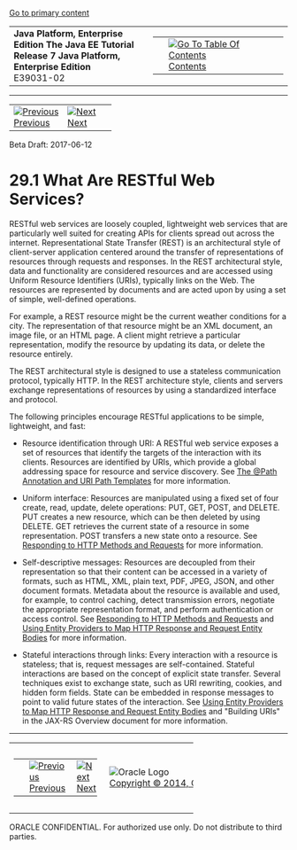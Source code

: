 [Go to primary content](#BEGIN)

<table>
<colgroup>
<col width="50%" />
<col width="50%" />
</colgroup>
<tbody>
<tr class="odd">
<td><strong>Java Platform, Enterprise Edition The Java EE Tutorial</strong><br />
<strong>Release 7 Java Platform, Enterprise Edition</strong><br />
E39031-02</td>
<td><table>
<tbody>
<tr class="odd">
<td> </td>
<td><a href="toc.htm"><img src="../../dcommon/gifs/toc.gif" alt="Go To Table Of Contents" /><br />
<span class="icon">Contents</span></a></td>
</tr>
</tbody>
</table></td>
</tr>
</tbody>
</table>

-----

<table>
<tbody>
<tr class="odd">
<td><a href="jaxrs.htm"><img src="../../dcommon/gifs/leftnav.gif" alt="Previous" /><br />
<span class="icon">Previous</span></a> </td>
<td><a href="jaxrs002.htm"><img src="../../dcommon/gifs/rightnav.gif" alt="Next" /><br />
<span class="icon">Next</span></a></td>
<td> </td>
</tr>
</tbody>
</table>

Beta Draft: 2017-06-12

# 29.1 What Are RESTful Web Services?

RESTful web services are loosely coupled, lightweight web services that
are particularly well suited for creating APIs for clients spread out
across the internet. Representational State Transfer (REST) is an
architectural style of client-server application centered around the
transfer of representations of resources through requests and responses.
In the REST architectural style, data and functionality are considered
resources and are accessed using Uniform Resource Identifiers (URIs),
typically links on the Web. The resources are represented by documents
and are acted upon by using a set of simple, well-defined operations.

For example, a REST resource might be the current weather conditions for
a city. The representation of that resource might be an XML document, an
image file, or an HTML page. A client might retrieve a particular
representation, modify the resource by updating its data, or delete the
resource entirely.

The REST architectural style is designed to use a stateless
communication protocol, typically HTTP. In the REST architecture style,
clients and servers exchange representations of resources by using a
standardized interface and protocol.

The following principles encourage RESTful applications to be simple,
lightweight, and fast:

  - Resource identification through URI: A RESTful web service exposes a
    set of resources that identify the targets of the interaction with
    its clients. Resources are identified by URIs, which provide a
    global addressing space for resource and service discovery. See [The
    @Path Annotation and URI Path Templates](jaxrs002.htm#GINPW) for
    more information.

  - Uniform interface: Resources are manipulated using a fixed set of
    four create, read, update, delete operations: PUT, GET, POST, and
    DELETE. PUT creates a new resource, which can be then deleted by
    using DELETE. GET retrieves the current state of a resource in some
    representation. POST transfers a new state onto a resource. See
    [Responding to HTTP Methods and Requests](jaxrs002.htm#GIPYS) for
    more information.

  - Self-descriptive messages: Resources are decoupled from their
    representation so that their content can be accessed in a variety of
    formats, such as HTML, XML, plain text, PDF, JPEG, JSON, and other
    document formats. Metadata about the resource is available and used,
    for example, to control caching, detect transmission errors,
    negotiate the appropriate representation format, and perform
    authentication or access control. See [Responding to HTTP Methods
    and Requests](jaxrs002.htm#GIPYS) and [Using Entity Providers to Map
    HTTP Response and Request Entity Bodies](jaxrs002.htm#GIPZE) for
    more information.

  - Stateful interactions through links: Every interaction with a
    resource is stateless; that is, request messages are self-contained.
    Stateful interactions are based on the concept of explicit state
    transfer. Several techniques exist to exchange state, such as URI
    rewriting, cookies, and hidden form fields. State can be embedded in
    response messages to point to valid future states of the
    interaction. See [Using Entity Providers to Map HTTP Response and
    Request Entity Bodies](jaxrs002.htm#GIPZE) and "Building URIs" in
    the JAX-RS Overview document for more information.

-----

<table style="width:66%;">
<colgroup>
<col width="33%" />
<col width="0%" />
<col width="33%" />
</colgroup>
<tbody>
<tr class="odd">
<td><table style="width:96%;">
<colgroup>
<col width="0%" />
<col width="48%" />
<col width="48%" />
</colgroup>
<tbody>
<tr class="odd">
<td> </td>
<td><a href="jaxrs.htm"><img src="../../dcommon/gifs/leftnav.gif" alt="Previous" /><br />
<span class="icon">Previous</span></a> </td>
<td><a href="jaxrs002.htm"><img src="../../dcommon/gifs/rightnav.gif" alt="Next" /><br />
<span class="icon">Next</span></a></td>
</tr>
</tbody>
</table></td>
<td><img src="../../dcommon/gifs/oracle.gif" alt="Oracle Logo" class="copyrightlogo" /> <a href="../../dcommon/html/cpyr.htm"><br />
<span class="copyrightlogo">Copyright © 2014, Oracle and/or its affiliates. All rights reserved.</span></a></td>
<td><table>
<tbody>
<tr class="odd">
<td> </td>
<td><a href="toc.htm"><img src="../../dcommon/gifs/toc.gif" alt="Go To Table Of Contents" /><br />
<span class="icon">Contents</span></a></td>
</tr>
</tbody>
</table></td>
</tr>
</tbody>
</table>

ORACLE CONFIDENTIAL. For authorized use only. Do not distribute to third parties.
